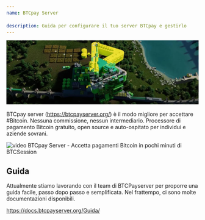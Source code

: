 ```yaml
---
name: BTCpay Server

description: Guida per configurare il tuo server BTCpay e gestirlo
---
```


![cover](assets/cover.jpeg)

BTCpay server (https://btcpayserver.org/) è il modo migliore per accettare #Bitcoin. Nessuna commissione, nessun intermediario. Processore di pagamento Bitcoin gratuito, open source e auto-ospitato per individui e aziende sovrani.

![video](https://youtu.be/KqsM-n-e4aY)
BTCpay Server - Accetta pagamenti Bitcoin in pochi minuti di BTCSession

## Guida

Attualmente stiamo lavorando con il team di BTCPayserver per proporre una guida facile, passo dopo passo e semplificata. Nel frattempo, ci sono molte documentazioni disponibili.

https://docs.btcpayserver.org/Guida/
